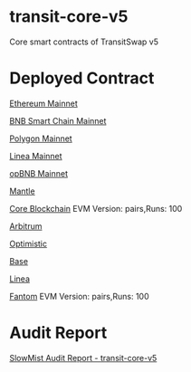 # transit-core-v5
Core smart contracts of TransitSwap v5

# Deployed Contract

[Ethereum Mainnet](https://etherscan.io/address/0x00000047bb99ea4d791bb749d970de71ee0b1a34)

[BNB Smart Chain Mainnet](https://bscscan.com/address/0x00000047bb99ea4d791bb749d970de71ee0b1a34)

[Polygon Mainnet](https://polygonscan.com/address/0x07964f135f276412b3182a3B2407b8dd45000000)

[Linea Mainnet](https://lineascan.build/address/0x07964f135f276412b3182a3B2407b8dd45000000)

[opBNB Mainnet](https://mainnet.opbnbscan.com/address/0x07964f135f276412b3182a3B2407b8dd45000000)

[Mantle](https://mantlescan.info/address/0x07964f135f276412b3182a3B2407b8dd45000000)

[Core Blockchain](https://scan.coredao.org/address/0x07964f135f276412b3182a3b2407b8dd45000000) EVM Version: pairs,Runs: 100

[Arbitrum](https://arbiscan.io/address/0x07964f135f276412b3182a3B2407b8dd45000000)

[Optimistic](https://optimistic.etherscan.io/address/0xd0c8363dcffaa466d055379f3ddac2cfbfa13e43)

[Base](https://basescan.org/address/0x07964f135f276412b3182a3b2407b8dd45000000)

[Linea](https://lineascan.build/address/0x07964f135f276412b3182a3b2407b8dd45000000)

[Fantom](https://ftmscan.com/address/0x07964f135f276412b3182a3b2407b8dd45000000) EVM Version: pairs,Runs: 100



# Audit Report

[SlowMist Audit Report - transit-core-v5](https://www.slowmist.com/security-audit-certificate.html?id=235023a891d120597f0b1a992bdae89567b8d6cdb3ebd7ad227de29da7163cfd)
